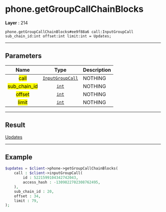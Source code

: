 # phone.getGroupCallChainBlocks

**Layer** : 214

```tl
phone.getGroupCallChainBlocks#ee9f88a6 call:InputGroupCall sub_chain_id:int offset:int limit:int = Updates;
```

---

## Parameters

| Name | Type | Description |
| :---: | :---: | :--- |
| <mark>call</mark> | [`InputGroupCall`](type/InputGroupCall) | NOTHING |
| <mark>sub_chain_id</mark> | [`int`](type/int) | NOTHING |
| <mark>offset</mark> | [`int`](type/int) | NOTHING |
| <mark>limit</mark> | [`int`](type/int) | NOTHING |

---

## Result

[Updates](type/Updates)

---

## Example

```php
$updates = $client->phone->getGroupCallChainBlocks(
	call : $client->inputGroupCall(
		id : 5221599104342742043,
		access_hash : -1309822702308762495,
	),
	sub_chain_id : 20,
	offset : 34,
	limit : 79,
);
```